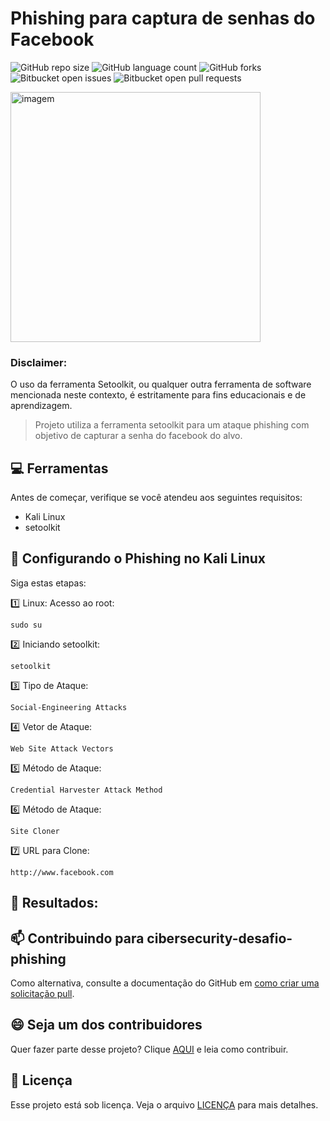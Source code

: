 # Phishing para captura de senhas do Facebook


![GitHub repo size](https://img.shields.io/github/repo-size/iuricode/README-template?style=for-the-badge)
![GitHub language count](https://img.shields.io/github/languages/count/iuricode/README-template?style=for-the-badge)
![GitHub forks](https://img.shields.io/github/forks/iuricode/README-template?style=for-the-badge)
![Bitbucket open issues](https://img.shields.io/bitbucket/issues/iuricode/README-template?style=for-the-badge)
![Bitbucket open pull requests](https://img.shields.io/bitbucket/pr-raw/iuricode/README-template?style=for-the-badge)

<img src="https://img.freepik.com/vetores-gratis/ilustracao-do-conceito-de-conta-de-phishing_114360-2017.jpg" alt="imagem" width="400px">

### Disclaimer:

O uso da ferramenta Setoolkit, ou qualquer outra ferramenta de software mencionada neste contexto, é estritamente para fins educacionais e de aprendizagem.

> Projeto utiliza a ferramenta setoolkit para um ataque phishing com objetivo de capturar a senha do facebook do alvo.



## 💻 Ferramentas

Antes de começar, verifique se você atendeu aos seguintes requisitos:
<!---Estes são apenas requisitos de exemplo. Adicionar, duplicar ou remover conforme necessário--->
* Kali Linux
* setoolkit


## 🚀 Configurando o Phishing no Kali Linux

Siga estas etapas:

:one: Linux: Acesso ao root:
```
sudo su
```

:two: Iniciando setoolkit:
```
setoolkit
```
:three: Tipo de Ataque:
```
Social-Engineering Attacks
```
:four: Vetor de Ataque: 
```
Web Site Attack Vectors
```
:five: Método de Ataque:
```
Credential Harvester Attack Method 
```
:six: Método de Ataque:
```
Site Cloner
```
:seven: URL para Clone:
```
http://www.facebook.com
```

## :dart: Resultados:







## 📫 Contribuindo para cibersecurity-desafio-phishing

Como alternativa, consulte a documentação do GitHub em [como criar uma solicitação pull](https://help.github.com/en/github/collaborating-with-issues-and-pull-requests/creating-a-pull-request).




## 😄 Seja um dos contribuidores<br>

Quer fazer parte desse projeto? Clique [AQUI](CONTRIBUTING.md) e leia como contribuir.

## 📝 Licença

Esse projeto está sob licença. Veja o arquivo [LICENÇA](LICENSE.md) para mais detalhes.
